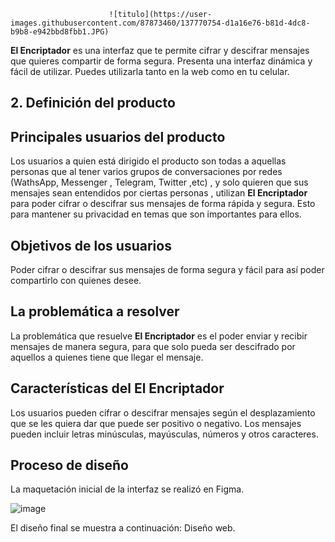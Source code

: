                           ![titulo](https://user-images.githubusercontent.com/87873460/137770754-d1a16e76-b81d-4dc8-b9b8-e942bbd8fbb1.JPG)
**El Encriptador** es una interfaz que te permite cifrar y descifrar mensajes que quieres compartir de forma segura. Presenta una interfaz dinámica y fácil de utilizar. Puedes utilizarla tanto en la web como en tu celular.

## 2. Definición del producto

## Principales usuarios del producto

Los usuarios a quien está dirigido el producto son todas a aquellas personas que al tener varios grupos de conversaciones por redes (WathsApp, Messenger , Telegram, Twitter ,etc) , y solo quieren que sus  mensajes sean entendidos por ciertas personas , utilizan **El Encriptador** para poder cifrar o descifrar sus mensajes de forma rápida y segura. Esto para mantener su privacidad en temas que son importantes para ellos.

## Objetivos de los usuarios	
Poder cifrar o descifrar sus mensajes de forma segura y fácil para así poder compartirlo con quienes desee.

## La problemática a resolver
La problemática que resuelve **El Encriptador** es el poder enviar y recibir mensajes de manera segura, para que solo pueda ser descifrado por aquellos a quienes tiene que llegar el mensaje.

## Características del **El Encriptador**
Los usuarios pueden cifrar o descifrar mensajes según el desplazamiento que se les quiera dar que puede ser positivo o negativo. Los mensajes pueden incluir letras minúsculas, mayúsculas, números y otros caracteres. 

## Proceso de diseño
La maquetación inicial de la interfaz se realizó en Figma.

![image](https://user-images.githubusercontent.com/87873460/137358785-16713c92-2ad0-48c3-a790-321fff64e4c5.png)

El diseño final se muestra a continuación:
Diseño web.


